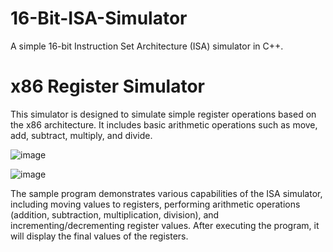 # 16-Bit-ISA-Simulator
A simple 16-bit Instruction Set Architecture (ISA) simulator in C++.

# x86 Register Simulator

This simulator is designed to simulate simple register operations based on the x86 architecture. It includes basic arithmetic operations such as move, add, subtract, multiply, and divide.


![image](https://github.com/A1iw4r3/16-Bit-ISA-Simulator/assets/124252109/ea17764d-1769-44d5-8fd6-d6a6669c2180)

![image](https://github.com/A1iw4r3/16-Bit-ISA-Simulator/assets/124252109/633707e5-0976-4a50-8af6-edc91e5d5dc9)



The sample program demonstrates various capabilities of the ISA simulator, including moving values to registers, performing arithmetic operations (addition, subtraction, multiplication, division), and incrementing/decrementing register values. After executing the program, it will display the final values of the registers.

